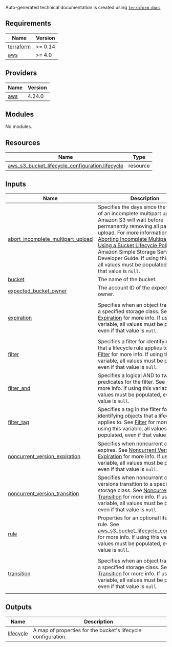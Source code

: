 <!-- BEGINNING OF PRE-COMMIT-TERRAFORM DOCS HOOK -->
Auto-generated technical documentation is created using [`terraform-docs`](https://terraform-docs.io/)

## Requirements

| Name | Version |
|------|---------|
| <a name="requirement_terraform"></a> [terraform](#requirement\_terraform) | >= 0.14 |
| <a name="requirement_aws"></a> [aws](#requirement\_aws) | >= 4.0 |

## Providers

| Name | Version |
|------|---------|
| <a name="provider_aws"></a> [aws](#provider\_aws) | 4.24.0 |

## Modules

No modules.

## Resources

| Name | Type |
|------|------|
| [aws_s3_bucket_lifecycle_configuration.lifecycle](https://registry.terraform.io/providers/hashicorp/aws/latest/docs/resources/s3_bucket_lifecycle_configuration) | resource |

## Inputs

| Name | Description | Type | Default | Required |
|------|-------------|------|---------|:--------:|
| <a name="input_abort_incomplete_multipart_upload"></a> [abort\_incomplete\_multipart\_upload](#input\_abort\_incomplete\_multipart\_upload) | Specifies the days since the initiation of an incomplete multipart upload that Amazon S3 will wait before permanently removing all parts of the upload. For more information, see [Aborting Incomplete Multipart Uploads Using a Bucket Lifecycle Policy](https://docs.aws.amazon.com/AmazonS3/latest/dev/mpuoverview.html#mpu-abort-incomplete-mpu-lifecycle-config) in the Amazon Simple Storage Service Developer Guide. If using this variable, all values must be populated, even if that value is `null`. | <pre>object({<br>    days_after_initiation = number<br>  })</pre> | `null` | no |
| <a name="input_bucket"></a> [bucket](#input\_bucket) | The name of the bucket. | `string` | n/a | yes |
| <a name="input_expected_bucket_owner"></a> [expected\_bucket\_owner](#input\_expected\_bucket\_owner) | The account ID of the expected bucket owner. | `string` | `null` | no |
| <a name="input_expiration"></a> [expiration](#input\_expiration) | Specifies when an object transitions to a specified storage class. See [Expiration](https://registry.terraform.io/providers/hashicorp/aws/latest/docs/resources/s3_bucket_lifecycle_configuration#expiration) for more info. If using this variable, all values must be populated, even if that value is `null`. | <pre>object({<br>    date                         = string<br>    days                         = number<br>    expired_object_delete_marker = bool<br>  })</pre> | `null` | no |
| <a name="input_filter"></a> [filter](#input\_filter) | Specifies a filter for identifying objects that a lifecycle rule applies to. See [Filter](https://registry.terraform.io/providers/hashicorp/aws/latest/docs/resources/s3_bucket_lifecycle_configuration#filter) for more info. If using this variable, all values must be populated, even if that value is `null`. | `map(string)` | `null` | no |
| <a name="input_filter_and"></a> [filter\_and](#input\_filter\_and) | Specifies a logical AND to two or more predicates for the filter. See [Filter](https://registry.terraform.io/providers/hashicorp/aws/latest/docs/resources/s3_bucket_lifecycle_configuration#filter) for more info. If using this variable, all values must be populated, even if that value is `null`. | `map(string)` | `null` | no |
| <a name="input_filter_tag"></a> [filter\_tag](#input\_filter\_tag) | Specifies a tag in the filter for identifying objects that a lifecycle rule applies to. See [Filter](https://registry.terraform.io/providers/hashicorp/aws/latest/docs/resources/s3_bucket_lifecycle_configuration#filter) for more info. If using this variable, all values must be populated, even if that value is `null`. | `map(string)` | `null` | no |
| <a name="input_noncurrent_version_expiration"></a> [noncurrent\_version\_expiration](#input\_noncurrent\_version\_expiration) | Specifies when noncurrent objects expires. See [Noncurrent Version Expiration](https://registry.terraform.io/providers/hashicorp/aws/latest/docs/resources/s3_bucket_lifecycle_configuration#noncurrent_version_expiration) for more info. If using this variable, all values must be populated, even if that value is `null`. | <pre>object({<br>    newer_noncurrent_versions = number<br>    noncurrent_days           = number<br>  })</pre> | `null` | no |
| <a name="input_noncurrent_version_transition"></a> [noncurrent\_version\_transition](#input\_noncurrent\_version\_transition) | Specifies when noncurrent object versions transition to a specified storage class. See [Noncurrent Version Transition](https://registry.terraform.io/providers/hashicorp/aws/latest/docs/resources/s3_bucket_lifecycle_configuration#noncurrent_version_transition) for more info. If using this variable, all values must be populated, even if that value is `null`. | <pre>object({<br>    newer_noncurrent_versions = number<br>    noncurrent_days           = number<br>    storage_class             = string<br>  })</pre> | `null` | no |
| <a name="input_rule"></a> [rule](#input\_rule) | Properties for an optional lifecycle rule. See [aws\_s3\_bucket\_lifecycle\_configuration](https://registry.terraform.io/providers/hashicorp/aws/latest/docs/resources/s3_bucket_lifecycle_configuration) for more info. If using this variable, all values must be populated, even if that value is `null`. | <pre>object({<br>    id      = string<br>    enabled = bool<br>  })</pre> | `null` | no |
| <a name="input_transition"></a> [transition](#input\_transition) | Specifies when an object transitions to a specified storage class. See [Transition](https://registry.terraform.io/providers/hashicorp/aws/latest/docs/resources/s3_bucket_lifecycle_configuration#transition) for more info. If using this variable, all values must be populated, even if that value is `null`. | <pre>object({<br>    date          = string<br>    days          = number<br>    storage_class = string<br>  })</pre> | `null` | no |

## Outputs

| Name | Description |
|------|-------------|
| <a name="output_lifecycle"></a> [lifecycle](#output\_lifecycle) | A map of properties for the bucket's lifecycle configuration. |
<!-- END OF PRE-COMMIT-TERRAFORM DOCS HOOK -->
